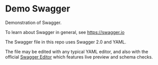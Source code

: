 # Demo Swagger

Demonstration of Swagger.

To learn about Swagger in general, see https://swagger.io

The Swagger file in this repo uses Swagger 2.0 and YAML.

The file may be edited with any typical YAML editor, and also with the official [Swagger Editor](https://github.com/swagger-api/swagger-editor) which features live preview and schema checks.
